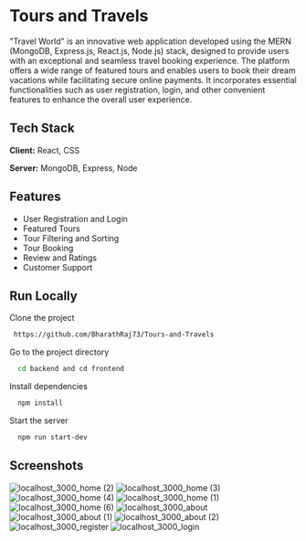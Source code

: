 # Tours and Travels

"Travel World" is an innovative web application developed using the MERN (MongoDB, Express.js, React.js, Node.js) stack, designed to provide users with an exceptional and seamless travel booking experience. The platform offers a wide range of featured tours and enables users to book their dream vacations while facilitating secure online payments. It incorporates essential functionalities such as user registration, login, and other convenient features to enhance the overall user experience.

## Tech Stack

**Client:** React, CSS

**Server:** MongoDB, Express, Node

## Features

- User Registration and Login
- Featured Tours
- Tour Filtering and Sorting
- Tour Booking
- Review and Ratings
- Customer Support

## Run Locally

Clone the project

```bash
 https://github.com/BharathRaj73/Tours-and-Travels
```

Go to the project directory

```bash
  cd backend and cd frontend
```

Install dependencies

```bash
  npm install
```

Start the server

```bash
  npm run start-dev
```

## Screenshots

![localhost_3000_home (2)](https://github.com/BharathRaj73/Tours-and-Travels/assets/92433654/23d42529-af53-4a4f-a607-0a06b22f0cdd)
![localhost_3000_home (3)](https://github.com/BharathRaj73/Tours-and-Travels/assets/92433654/50fb31ef-ddb7-41af-baeb-de74a8b0af91)
![localhost_3000_home (4)](https://github.com/BharathRaj73/Tours-and-Travels/assets/92433654/2d19abe5-b6c3-47a2-a344-484ab87d6dd9)
![localhost_3000_home (1)](https://github.com/BharathRaj73/Tours-and-Travels/assets/92433654/86d635ac-9966-4a5a-b679-a3ac8922325e)
![localhost_3000_home (6)](https://github.com/BharathRaj73/Tours-and-Travels/assets/92433654/3ba2ea0b-1fc8-4a28-bd61-44c6177c696d)
![localhost_3000_about](https://github.com/BharathRaj73/Tours-and-Travels/assets/92433654/182a5163-63e6-48ff-a506-8bf4b338d5b3)
![localhost_3000_about (1)](https://github.com/BharathRaj73/Tours-and-Travels/assets/92433654/b8c6c967-f411-4df9-9e08-fe3465e81deb)
![localhost_3000_about (2)](https://github.com/BharathRaj73/Tours-and-Travels/assets/92433654/298269f1-8a3b-42e0-86b9-931a741fe6ed)
![localhost_3000_register](https://github.com/BharathRaj73/Tours-and-Travels/assets/92433654/685231bc-089e-4baa-b815-4ec2cdbfb7b6)
![localhost_3000_login](https://github.com/BharathRaj73/Tours-and-Travels/assets/92433654/f1078261-ce63-4947-88eb-f5aaab304c30)

